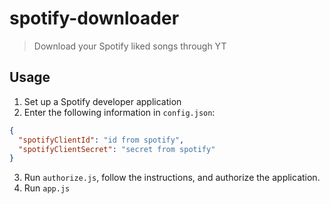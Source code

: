 # spotify-downloader

> Download your Spotify liked songs through YT

## Usage

1. Set up a Spotify developer application
2. Enter the following information in `config.json`:

```json
{
  "spotifyClientId": "id from spotify",
  "spotifyClientSecret": "secret from spotify"
}
```

3. Run `authorize.js`, follow the instructions, and authorize the application.
4. Run `app.js`
